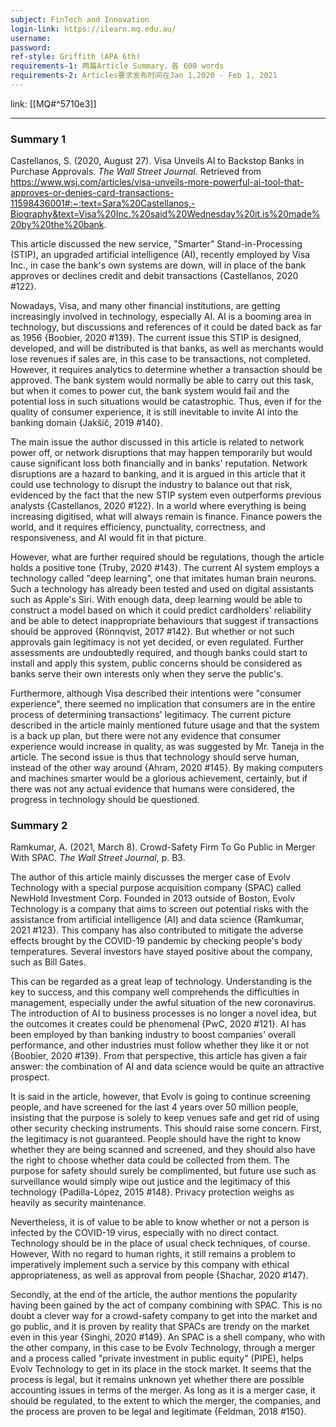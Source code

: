 ```yaml
---
subject: FinTech and Innovation
login-link: https://ilearn.mq.edu.au/
username: 
password: 
ref-style: Griffith (APA 6th)
requirements-1: 两篇Article Summary，各 600 words
requirements-2: Articles要求发布时间在Jan 1,2020 - Feb 1, 2021
---
```

link: [[MQ#^5710e3]]

---

### Summary 1

Castellanos, S. (2020, August 27). Visa Unveils AI to Backstop Banks in Purchase Approvals. _The Wall Street Journal_. Retrieved from https://www.wsj.com/articles/visa-unveils-more-powerful-ai-tool-that-approves-or-denies-card-transactions-11598436001#:~:text=Sara%20Castellanos,-Biography&text=Visa%20Inc.%20said%20Wednesday%20it,is%20made%20by%20the%20bank.

This article discussed the new service, "Smarter" Stand-in-Processing (STIP), an upgraded artificial intelligence (AI), recently employed by Visa Inc., in case the bank's own systems are down, will in place of the bank approves or declines credit and debit transactions {Castellanos, 2020 #122}.

Nowadays, Visa, and many other financial institutions, are getting increasingly involved in technology, especially AI. AI is a booming area in technology, but discussions and references of it could be dated back as far as 1956 {Boobier, 2020 #139}. The current issue this STIP is designed, developed, and will be distributed is that banks, as well as merchants would lose revenues if sales are, in this case to be transactions, not completed. However, it requires analytics to determine whether a transaction should be approved. The bank system would normally be able to carry out this task, but when it comes to power cut, the bank system would fail and the potential loss in such situations would be catastrophic. Thus, even if for the quality of consumer experience, it is still inevitable to invite AI into the banking domain {Jakšič, 2019 #140}.

The main issue the author discussed in this article is related to network power off, or network disruptions that may happen temporarily but would cause significant loss both financially and in banks' reputation. Network disruptions are a hazard to banking, and it is argued in this article that it could use technology to disrupt the industry to balance out that risk, evidenced by the fact that the new STIP system even outperforms previous analysts {Castellanos, 2020 #122}. In a world where everything is being increasing digitised, what will always remain is finance. Finance powers the world, and it requires efficiency, punctuality, correctness, and responsiveness, and AI would fit in that picture.

However, what are further required should be regulations, though the article holds a positive tone {Truby, 2020 #143}. The current AI system employs a technology called "deep learning", one that imitates human brain neurons. Such a technology has already been tested and used on digital assistants such as Apple's Siri. With enough data, deep learning would be able to construct a model based on which it could predict cardholders' reliability and be able to detect inappropriate behaviours that suggest if transactions should be approved {Rönnqvist, 2017 #142}. But whether or not such approvals gain legitimacy is not yet decided, or even regulated. Further assessments are undoubtedly required, and though banks could start to install and apply this system, public concerns should be considered as banks serve their own interests only when they serve the public's.

Furthermore, although Visa described their intentions were "consumer experience", there seemed no implication that consumers are in the entire process of determining transactions' legitimacy. The current picture described in the article mainly mentioned future usage and that the system is a back up plan, but there were not any evidence that consumer experience would increase in quality, as was suggested by Mr. Taneja in the article. The second issue is thus that technology should serve human, instead of the other way around {Ahram, 2020 #145}. By making computers and machines smarter would be a glorious achievement, certainly, but if there was not any actual evidence that humans were considered, the progress in technology should be questioned.


### Summary 2

Ramkumar, A. (2021, March 8). Crowd-Safety Firm To Go Public in Merger With SPAC. *The Wall Street Journal*, p. B3. 

The author of this article mainly discusses the merger case of Evolv Technology with a special purpose acquisition company (SPAC) called NewHold Investment Corp. Founded in 2013 outside of Boston, Evolv Technology is a company that aims to screen out potential risks with the assistance from artificial intelligence (AI) and data science {Ramkumar, 2021 #123}. This company has also contributed to mitigate the adverse effects brought by the COVID-19 pandemic by checking people's body temperatures. Several investors have stayed positive about the company, such as Bill Gates.

This can be regarded as a great leap of technology. Understanding is the key to success, and this company well comprehends the difficulties in management, especially under the awful situation of the new coronavirus. The introduction of AI to business processes is no longer a novel idea, but the outcomes it creates could be phenomenal {PwC, 2020 #121}. AI has been employed by than banking industry to boost companies' overall performance, and other industries must follow whether they like it or not {Boobier, 2020 #139}. From that perspective, this article has given a fair answer: the combination of AI and data science would be quite an attractive prospect.

It is said in the article, however, that Evolv is going to continue screening people, and have screened for the last 4 years over 50 million people, insisting that the purpose is solely to keep venues safe and get rid of using other security checking instruments. This should raise some concern. First, the legitimacy is not guaranteed. People should have the right to know whether they are being scanned and screened, and they should also have the right to choose whether data could be collected from them. The purpose for safety should surely be complimented, but future use such as surveillance would simply wipe out justice and the legitimacy of this technology {Padilla-López, 2015 #148}. Privacy protection weighs as heavily as security maintenance.

Nevertheless, it is of value to be able to know whether or not a person is infected by the COVID-19 virus, especially with no direct contact. Technology should be in the place of usual check techniques, of course. However, With no regard to human rights, it still remains a problem to imperatively implement such a service by this company with ethical appropriateness, as well as approval from people {Shachar, 2020 #147}.

Secondly, at the end of the article, the author mentions the popularity having been gained by the act of company combining with SPAC. This is no doubt a clever way for a crowd-safety company to get into the market and go public, and it is proven by reality that SPACs are trendy on the market even in this year {Singhi, 2020 #149}. An SPAC is a shell company, who with the other company, in this case to be Evolv Technology, through a merger and a process called "private investment in public equity" (PIPE), helps Evolv Technology to get in its place in the stock market. It seems that the process is legal, but it remains unknown yet whether there are possible accounting issues in terms of the merger. As long as it is a merger case, it should be regulated, to the extent to which the merger, the companies, and the process are proven to be legal and legitimate {Feldman, 2018 #150}.